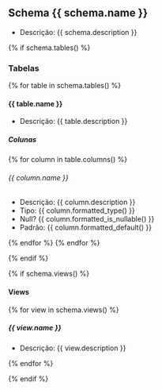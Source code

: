 ## Schema {{ schema.name }}

* Descrição: {{ schema.description }}

{% if schema.tables() %}
### Tabelas

{% for table in schema.tables() %}

#### {{ table.name }}

* Descrição: {{ table.description }}

##### Colunas

{% for column in table.columns() %}
###### {{ column.name }}

* Descrição: {{ column.description }}
* Tipo: {{ column.formatted_type() }}
* Null? {{ column.formatted_is_nullable() }}
* Padrão: {{ column.formatted_default() }}

{% endfor %}
{% endfor %}

{% endif %}

{% if schema.views() %}
#### Views

{% for view in schema.views() %}

##### {{ view.name }}

* Descrição: {{ view.description }}

{% endfor %}

{% endif %}